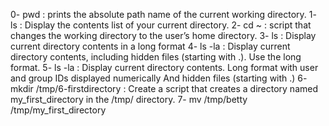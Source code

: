 0- pwd : prints the absolute path name of the current working directory.
1- ls : Display the contents list of your current directory.
2- cd ~ : script that changes the working directory to the user’s home directory.
3- ls : Display current directory contents in a long format
4- ls -la : Display current directory contents, including hidden files (starting with .). Use the long format.
5- ls -la : Display current directory contents.
Long format
with user and group IDs displayed numerically
And hidden files (starting with .)
6- mkdir /tmp/6-firstdirectory : Create a script that creates a directory named my_first_directory in the /tmp/ directory.
7- mv /tmp/betty /tmp/my_first_directory 
